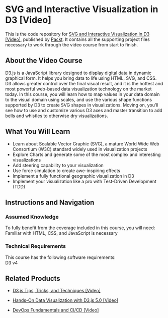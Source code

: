 # SVG and Interactive Visualization in D3 [Video]
This is the code repository for [SVG and Interactive Visualization in D3 [Video]](https://www.packtpub.com/web-development/svg-and-interactive-visualization-d3-video?utm_source=github&utm_medium=repository&utm_campaign=9781788471985), published by [Packt](https://www.packtpub.com/?utm_source=github). It contains all the supporting project files necessary to work through the video course from start to finish.
## About the Video Course
D3.js is a JavaScript library designed to display digital data in dynamic graphical form. It helps you bring data to life using HTML, SVG, and CSS. D3 allows greater control over the final visual result, and it is the hottest and most powerful web-based data visualization technology on the market today. In this course, you will learn how to map values in your data domain to the visual domain using scales, and use the various shape functions supported by D3 to create SVG shapes in visualizations. Moving on, you’ll see how to use and customize various D3 axes and master transition to add bells and whistles to otherwise dry visualizations.



<H2>What You Will Learn</H2>
<DIV class=book-info-will-learn-text>
<UL>
<LI>Learn about Scalable Vector Graphic (SVG), a mature World Wide Web Consortium (W3C) standard widely used in visualization projects 
<LI>Explore Charts and generate some of the most complex and interesting visualizations 
<LI>Add steering capability to your visualization 
<LI>Use force simulation to create awe-inspiring effects 
<LI>Implement a fully functional geographic visualization in D3 
<LI>Implement your visualization like a pro with Test-Driven Development (TDD) </LI></UL></DIV>

## Instructions and Navigation
### Assumed Knowledge
To fully benefit from the coverage included in this course, you will need:<br/>
Familiar with HTML, CSS, and JavaScript is necessary
### Technical Requirements
This course has the following software requirements:<br/>
D3 v4

## Related Products
* [D3.js Tips, Tricks, and Techniques [Video]](https://www.packtpub.com/application-development/d3js-tips-tricks-and-techniques-video?utm_source=github&utm_medium=repository&utm_campaign=9781838642334)

* [Hands-On Data Visualization with D3.js 5.0 [Video]](https://www.packtpub.com/web-development/hands-data-visualization-d3js-50-video?utm_source=github&utm_medium=repository&utm_campaign=9781789340594)

* [DevOps Fundamentals and CI/CD [Video]](https://www.packtpub.com/virtualization-and-cloud/devops-fundamentals-and-cicd-video?utm_source=github&utm_medium=repository&utm_campaign=9781789347661)

